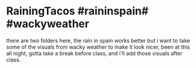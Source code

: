 # RainingTacos #raininspain# #wackyweather


there are two folders here, the rain in spain works better but i want to take some of the visuals from wacky weather to make it look nicer, been at this all night, gotta take a break before class, and i'll add those visuals after class. 
